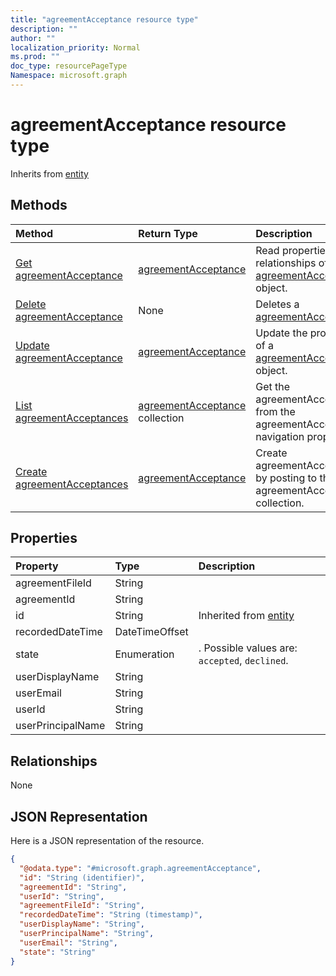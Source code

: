```yaml
---
title: "agreementAcceptance resource type"
description: ""
author: ""
localization_priority: Normal
ms.prod: ""
doc_type: resourcePageType
Namespace: microsoft.graph
---
```



# agreementAcceptance resource type




Inherits from [entity](../resources/entity.md)

## Methods
|Method|Return Type|Description|
|:---|:---|:---|
|[Get agreementAcceptance](../api/agreementacceptance-get.md)|[agreementAcceptance](../resources/agreementAcceptance.md)|Read properties and relationships of the [agreementAcceptance](../resources/agreementacceptance.md) object.|
|[Delete agreementAcceptance](../api/agreementacceptance-delete.md)|None|Deletes a [agreementAcceptance](../resources/agreementacceptance.md).|
|[Update agreementAcceptance](../api/agreementacceptance-update.md)|[agreementAcceptance](../resources/agreementAcceptance.md)|Update the properties of a [agreementAcceptance](../resources/agreementacceptance.md) object.|
|[List agreementAcceptances](../api/user-list-agreementacceptances.md)|[agreementAcceptance](../resources/agreementAcceptance.md) collection|Get the agreementAcceptances from the agreementAcceptances navigation property.|
|[Create agreementAcceptances](../api/user-post-agreementacceptances.md)|[agreementAcceptance](../resources/agreementAcceptance.md)|Create agreementAcceptances by posting to the agreementAcceptances collection.|

## Properties
|Property|Type|Description|
|:---|:---|:---|
|agreementFileId|String||
|agreementId|String||
|id|String| Inherited from [entity](../resources/entity.md)|
|recordedDateTime|DateTimeOffset||
|state|Enumeration|. Possible values are: `accepted`, `declined`.|
|userDisplayName|String||
|userEmail|String||
|userId|String||
|userPrincipalName|String||

## Relationships
None

## JSON Representation
Here is a JSON representation of the resource.
<!-- {
  "blockType": "resource",
  "keyProperty": "id",
  "@odata.type": "microsoft.graph.agreementAcceptance",
  "baseType": "microsoft.graph.entity",
  "openType": false
}
-->
``` json
{
  "@odata.type": "#microsoft.graph.agreementAcceptance",
  "id": "String (identifier)",
  "agreementId": "String",
  "userId": "String",
  "agreementFileId": "String",
  "recordedDateTime": "String (timestamp)",
  "userDisplayName": "String",
  "userPrincipalName": "String",
  "userEmail": "String",
  "state": "String"
}
```


